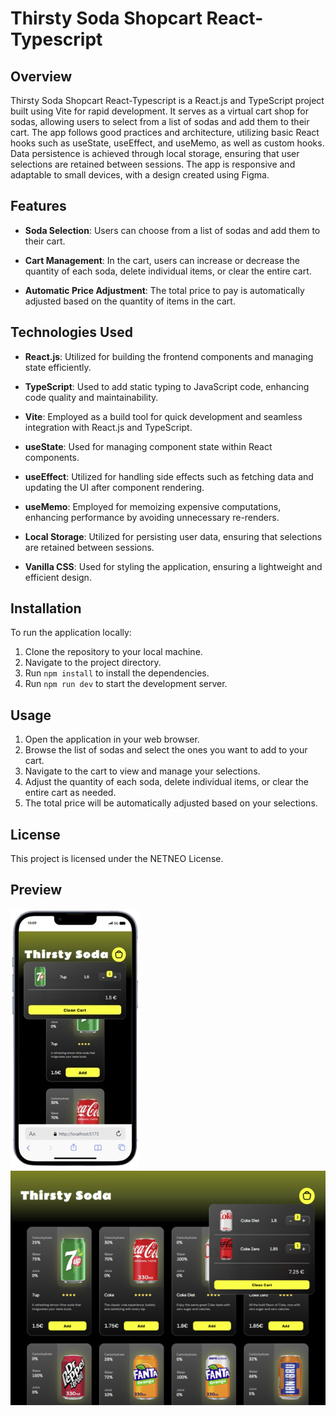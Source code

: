# Thirsty Soda Shopcart React-Typescript

## Overview

Thirsty Soda Shopcart React-Typescript is a React.js and TypeScript project
built using Vite for rapid development. It serves as a virtual cart shop for
sodas, allowing users to select from a list of sodas and add them to their cart.
The app follows good practices and architecture, utilizing basic React hooks
such as useState, useEffect, and useMemo, as well as custom hooks. Data
persistence is achieved through local storage, ensuring that user selections are
retained between sessions. The app is responsive and adaptable to small devices,
with a design created using Figma.

## Features

- **Soda Selection**: Users can choose from a list of sodas and add them to
  their cart.
- **Cart Management**: In the cart, users can increase or decrease the quantity
  of each soda, delete individual items, or clear the entire cart.

- **Automatic Price Adjustment**: The total price to pay is automatically
  adjusted based on the quantity of items in the cart.

## Technologies Used

- **React.js**: Utilized for building the frontend components and managing state
  efficiently.
- **TypeScript**: Used to add static typing to JavaScript code, enhancing code
  quality and maintainability.

- **Vite**: Employed as a build tool for quick development and seamless
  integration with React.js and TypeScript.

- **useState**: Used for managing component state within React components.

- **useEffect**: Utilized for handling side effects such as fetching data and
  updating the UI after component rendering.

- **useMemo**: Employed for memoizing expensive computations, enhancing
  performance by avoiding unnecessary re-renders.

- **Local Storage**: Utilized for persisting user data, ensuring that selections
  are retained between sessions.

- **Vanilla CSS**: Used for styling the application, ensuring a lightweight and
  efficient design.

## Installation

To run the application locally:

1. Clone the repository to your local machine.
2. Navigate to the project directory.
3. Run `npm install` to install the dependencies.
4. Run `npm run dev` to start the development server.

## Usage

1. Open the application in your web browser.
2. Browse the list of sodas and select the ones you want to add to your cart.
3. Navigate to the cart to view and manage your selections.
4. Adjust the quantity of each soda, delete individual items, or clear the
   entire cart as needed.
5. The total price will be automatically adjusted based on your selections.

## License

This project is licensed under the NETNEO License.

## Preview

![mobile image](public/img/thristy%20soda-mobile.png)
![desktop image](public/img/thirsty%20soda-desktop.png)
